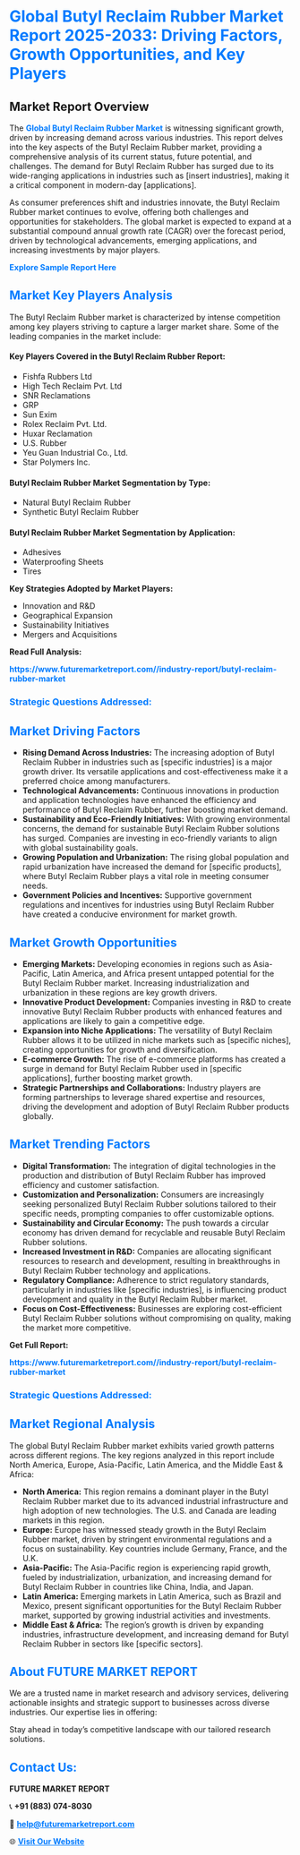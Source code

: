 <h1 style="color: #007BFF;">Global Butyl Reclaim Rubber Market Report 2025-2033: Driving Factors, Growth Opportunities, and Key Players</h1>

<section id="overview">
<h2>Market Report Overview</h2>
<p>The <a href="https://www.futuremarketreport.com//industry-report/butyl-reclaim-rubber-market" style="color: #007BFF; text-decoration: none;"><strong>Global Butyl Reclaim Rubber Market</strong></a> is witnessing significant growth, driven by increasing demand across various industries. This report delves into the key aspects of the Butyl Reclaim Rubber market, providing a comprehensive analysis of its current status, future potential, and challenges. The demand for Butyl Reclaim Rubber has surged due to its wide-ranging applications in industries such as [insert industries], making it a critical component in modern-day [applications].</p>
<p>As consumer preferences shift and industries innovate, the Butyl Reclaim Rubber market continues to evolve, offering both challenges and opportunities for stakeholders. The global market is expected to expand at a substantial compound annual growth rate (CAGR) over the forecast period, driven by technological advancements, emerging applications, and increasing investments by major players.</p>
</section>

<section id="overview">
<p><a href="https://www.futuremarketreport.com//request-sample/reportId=91118" style="color: #007BFF; text-decoration: none;"><strong>Explore Sample Report Here</strong></a></p>
</section>

<section id="key-players">
<h2 style="color: #007BFF;">Market Key Players Analysis</h2>
<p>The Butyl Reclaim Rubber market is characterized by intense competition among key players striving to capture a larger market share. Some of the leading companies in the market include:</p>
<h4>Key Players Covered in the Butyl Reclaim Rubber Report:</h4>
<ul><li>Fishfa Rubbers Ltd</li><li>High Tech Reclaim Pvt. Ltd</li><li>SNR Reclamations</li><li>GRP</li><li>Sun Exim</li><li>Rolex Reclaim Pvt. Ltd.</li><li>Huxar Reclamation</li><li>U.S. Rubber</li><li>Yeu Guan Industrial Co., Ltd.</li><li>Star Polymers Inc.</li></ul>
<h4>Butyl Reclaim Rubber Market Segmentation by Type:</h4>
<ul><li>Natural Butyl Reclaim Rubber</li><li>Synthetic Butyl Reclaim Rubber</li></ul>

<h4>Butyl Reclaim Rubber Market Segmentation by Application:</h4>
<ul><li>Adhesives</li><li>Waterproofing Sheets</li><li>Tires</li></ul>
<p><strong>Key Strategies Adopted by Market Players:</strong></p>
<ul>
<li>Innovation and R&D</li>
<li>Geographical Expansion</li>
<li>Sustainability Initiatives</li>
<li>Mergers and Acquisitions</li>
</ul>
</section>

<section>
<p><strong>Read Full Analysis: </strong></p><a href="https://www.futuremarketreport.com//industry-report/butyl-reclaim-rubber-market" style="color: #007BFF; text-decoration: none;"><strong>https://www.futuremarketreport.com//industry-report/butyl-reclaim-rubber-market</strong></a>
<h3 style="color: #007BFF;">Strategic Questions Addressed:</h3>
</section>

<section id="driving-factors">
<h2 style="color: #007BFF;">Market Driving Factors</h2>
<ul>
<li><strong>Rising Demand Across Industries:</strong> The increasing adoption of Butyl Reclaim Rubber in industries such as [specific industries] is a major growth driver. Its versatile applications and cost-effectiveness make it a preferred choice among manufacturers.</li>
<li><strong>Technological Advancements:</strong> Continuous innovations in production and application technologies have enhanced the efficiency and performance of Butyl Reclaim Rubber, further boosting market demand.</li>
<li><strong>Sustainability and Eco-Friendly Initiatives:</strong> With growing environmental concerns, the demand for sustainable Butyl Reclaim Rubber solutions has surged. Companies are investing in eco-friendly variants to align with global sustainability goals.</li>
<li><strong>Growing Population and Urbanization:</strong> The rising global population and rapid urbanization have increased the demand for [specific products], where Butyl Reclaim Rubber plays a vital role in meeting consumer needs.</li>
<li><strong>Government Policies and Incentives:</strong> Supportive government regulations and incentives for industries using Butyl Reclaim Rubber have created a conducive environment for market growth.</li>
</ul>
</section>

<section id="growth-opportunities">
<h2 style="color: #007BFF;">Market Growth Opportunities</h2>
<ul>
<li><strong>Emerging Markets:</strong> Developing economies in regions such as Asia-Pacific, Latin America, and Africa present untapped potential for the Butyl Reclaim Rubber market. Increasing industrialization and urbanization in these regions are key growth drivers.</li>
<li><strong>Innovative Product Development:</strong> Companies investing in R&D to create innovative Butyl Reclaim Rubber products with enhanced features and applications are likely to gain a competitive edge.</li>
<li><strong>Expansion into Niche Applications:</strong> The versatility of Butyl Reclaim Rubber allows it to be utilized in niche markets such as [specific niches], creating opportunities for growth and diversification.</li>
<li><strong>E-commerce Growth:</strong> The rise of e-commerce platforms has created a surge in demand for Butyl Reclaim Rubber used in [specific applications], further boosting market growth.</li>
<li><strong>Strategic Partnerships and Collaborations:</strong> Industry players are forming partnerships to leverage shared expertise and resources, driving the development and adoption of Butyl Reclaim Rubber products globally.</li>
</ul>
</section>

<section id="trending-factors">
<h2 style="color: #007BFF;">Market Trending Factors</h2>
<ul>
<li><strong>Digital Transformation:</strong> The integration of digital technologies in the production and distribution of Butyl Reclaim Rubber has improved efficiency and customer satisfaction.</li>
<li><strong>Customization and Personalization:</strong> Consumers are increasingly seeking personalized Butyl Reclaim Rubber solutions tailored to their specific needs, prompting companies to offer customizable options.</li>
<li><strong>Sustainability and Circular Economy:</strong> The push towards a circular economy has driven demand for recyclable and reusable Butyl Reclaim Rubber solutions.</li>
<li><strong>Increased Investment in R&D:</strong> Companies are allocating significant resources to research and development, resulting in breakthroughs in Butyl Reclaim Rubber technology and applications.</li>
<li><strong>Regulatory Compliance:</strong> Adherence to strict regulatory standards, particularly in industries like [specific industries], is influencing product development and quality in the Butyl Reclaim Rubber market.</li>
<li><strong>Focus on Cost-Effectiveness:</strong> Businesses are exploring cost-efficient Butyl Reclaim Rubber solutions without compromising on quality, making the market more competitive.</li>
</ul>
</section>

<section>
<p><strong>Get Full Report: </strong></p><a href="https://www.futuremarketreport.com//industry-report/butyl-reclaim-rubber-market" style="color: #007BFF; text-decoration: none;"><strong>https://www.futuremarketreport.com//industry-report/butyl-reclaim-rubber-market</strong></a>
<h3 style="color: #007BFF;">Strategic Questions Addressed:</h3>
</section>


<section id="regional-analysis">
<h2 style="color: #007BFF;">Market Regional Analysis</h2>
<p>The global Butyl Reclaim Rubber market exhibits varied growth patterns across different regions. The key regions analyzed in this report include North America, Europe, Asia-Pacific, Latin America, and the Middle East & Africa:</p>
<ul>
<li><strong>North America:</strong> This region remains a dominant player in the Butyl Reclaim Rubber market due to its advanced industrial infrastructure and high adoption of new technologies. The U.S. and Canada are leading markets in this region.</li>
<li><strong>Europe:</strong> Europe has witnessed steady growth in the Butyl Reclaim Rubber market, driven by stringent environmental regulations and a focus on sustainability. Key countries include Germany, France, and the U.K.</li>
<li><strong>Asia-Pacific:</strong> The Asia-Pacific region is experiencing rapid growth, fueled by industrialization, urbanization, and increasing demand for Butyl Reclaim Rubber in countries like China, India, and Japan.</li>
<li><strong>Latin America:</strong> Emerging markets in Latin America, such as Brazil and Mexico, present significant opportunities for the Butyl Reclaim Rubber market, supported by growing industrial activities and investments.</li>
<li><strong>Middle East & Africa:</strong> The region’s growth is driven by expanding industries, infrastructure development, and increasing demand for Butyl Reclaim Rubber in sectors like [specific sectors].</li>
</ul>
</section>

<footer>
<h2 style="color: #007BFF;">About FUTURE MARKET REPORT</h2>
<p>We are a trusted name in market research and advisory services, delivering actionable insights and strategic support to businesses across diverse industries. Our expertise lies in offering:</p>

<p>Stay ahead in today’s competitive landscape with our tailored research solutions.</p>

<h2 style="color: #007BFF;">Contact Us:</h2>
<p><strong>FUTURE MARKET REPORT</strong></p>
<p>📞 <strong>+91 (883) 074-8030</strong></p>
<p>📧 <strong><a href="mailto:help@futuremarketreport.com" style="color: #007BFF;">help@futuremarketreport.com</a></strong></p>
<p>🌐 <strong><a href="https://www.futuremarketreport.com/" style="color: #007BFF;">Visit Our Website</a></strong></p>
</footer>